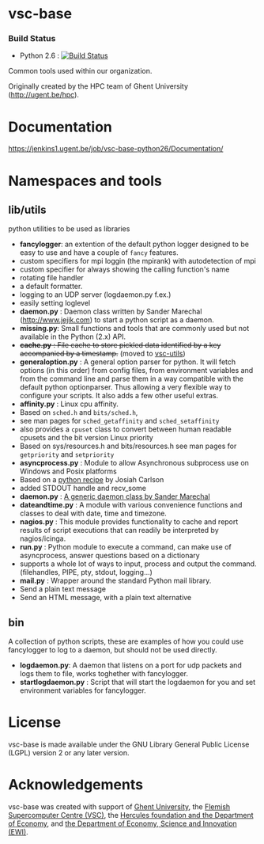 # vsc-base

### Build Status

- Python 2.6 : [![Build Status](https://jenkins1.ugent.be/buildStatus/icon?job=vsc-jobs-py26)](https://jenkins1.ugent.be/job/vsc-base-py26/)

Common tools used within our organization.

Originally created by the HPC team of Ghent University (http://ugent.be/hpc).

# Documentation
https://jenkins1.ugent.be/job/vsc-base-python26/Documentation/

# Namespaces and tools

## lib/utils
python utilities to be used as libraries

- __fancylogger__: an extention of the default python logger designed to be easy to use and have a
couple of `fancy` features.
 - custom specifiers for mpi loggin (the mpirank) with autodetection of mpi
 - custom specifier for always showing the calling function's name
 - rotating file handler
 - a default formatter.
 - logging to an UDP server (logdaemon.py f.ex.)
 - easily setting loglevel
- __daemon.py__ : Daemon class written by Sander Marechal (http://www.jejik.com) to start a python script as a daemon.
- __missing.py__: Small functions and tools that are commonly used but not
  available in the Python (2.x) API.
- ~~__cache.py__ : File cache to store pickled data identified by a key accompanied by a timestamp.~~ (moved to [vsc-utils](https://github.com/hpcugent/vsc-utils))
- __generaloption.py__ : A general option parser for python. It will fetch options (in this order) from config files, from environment variables and from the command line and parse them in a way compatible with the default python optionparser. Thus allowing a very flexible way to configure your scripts.
It also adds a few other useful extras.
- __affinity.py__ : Linux cpu affinity.
 - Based on `sched.h` and `bits/sched.h`,
 - see man pages for `sched_getaffinity` and `sched_setaffinity`
 - also provides a `cpuset` class to convert between human readable cpusets and the bit version Linux priority
 - Based on sys/resources.h and bits/resources.h see man pages for `getpriority` and `setpriority`
- __asyncprocess.py__ : Module to allow Asynchronous subprocess use on Windows and Posix platforms
 - Based on a [python recipe](http://code.activestate.com/recipes/440554/) by Josiah Carlson
 - added STDOUT handle and recv_some
- __daemon.py__ : [A generic daemon class by Sander Marechal](http://www.jejik.com/articles/2007/02/a_simple_unix_linux_daemon_in_python/)
- __dateandtime.py__ : A module with various convenience functions and classes to deal with date, time and timezone.
- __nagios.py__ : This module provides functionality to cache and report results of script executions that can readily be
interpreted by nagios/icinga.
- __run.py__ : Python module to execute a command, can make use of asyncprocess, answer questions based on a dictionary
 - supports a whole lot of ways to input, process and output the command. (filehandles, PIPE, pty, stdout, logging...)
- __mail.py__ : Wrapper around the standard Python mail library.
 - Send a plain text message
 - Send an HTML message, with a plain text alternative

## bin
A collection of python scripts, these are examples of how you could use fancylogger to log to a daemon, but should not be used directly.
- __logdaemon.py__: A daemon that listens on a port for udp packets and logs them to file, works toghether with fancylogger.
- __startlogdaemon.py__ : Script that will start the logdaemon for  you and set environment variables for fancylogger.

# License
vsc-base is made available under the GNU Library General Public License (LGPL) version 2 or any later version.

# Acknowledgements
vsc-base was created with support of [Ghent University](http://www.ugent.be/en),
the [Flemish Supercomputer Centre (VSC)](https://vscentrum.be/nl/en),
the [Hercules foundation and the Department of Economy](http://www.herculesstichting.be/in_English),
and [the Department of Economy, Science and Innovation (EWI)](http://www.ewi-vlaanderen.be/en).


